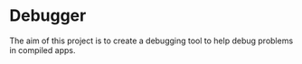 Debugger
========

The aim of this project is to create a debugging tool to help debug problems in compiled apps.
